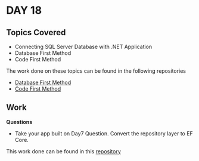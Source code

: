 # DAY 18

## Topics Covered

- Connecting SQL Server Database with .NET Application
- Database First Method
- Code First Method

The work done on these topics can be found in the following repositories

- [Database First Method](./SampleEFApplicationSolution)
- [Code First Method](./EFCoreCodeFIrstApplicationSolution)

## Work

**Questions**
- Take your app built on Day7 Question. Convert the repository layer to EF Core. 

This work done can be found in this [repository](https://github.com/ash0306/Genspark-Training/tree/master/Day%207/RequestTrackerApplicationSolution)
